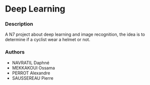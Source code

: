 # Deep Learning

### Description

A N7 project about deep learning and image recognition, the idea is to determine if a cyclist wear a helmet or not.

### Authors

- NAVRATIL Daphné
- MEKKAKOUI Ossama
- PERROT Alexandre
- SAUSSEREAU Pierre